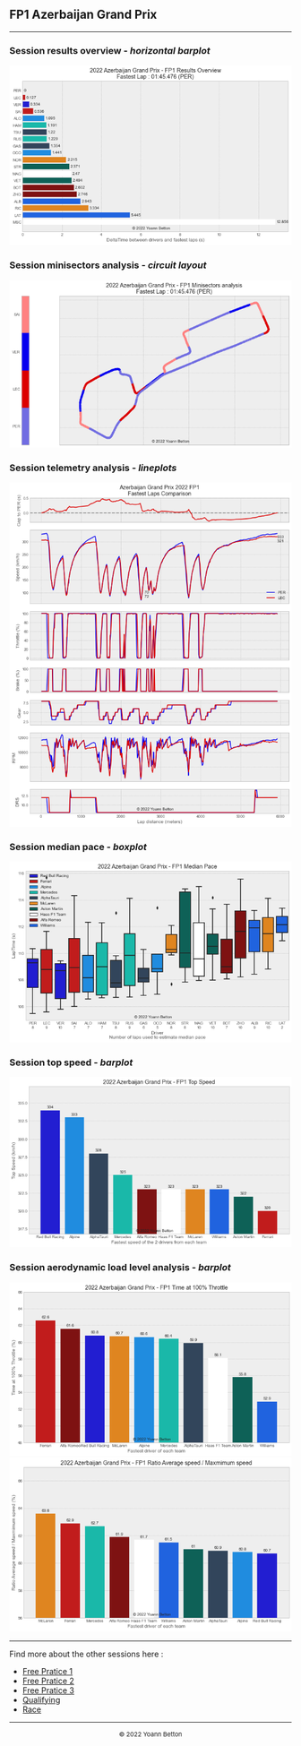 ## FP1 Azerbaijan Grand Prix

---

### Session results overview - *horizontal barplot*

<img src="/output/2022-06-12_Azerbaijan_Grand_Prix/fp1_results_overview_white.png?raw=true"/>

### Session minisectors analysis - *circuit layout*

<img src="/output/2022-06-12_Azerbaijan_Grand_Prix/fp1_minisectors_analysis_white.png?raw=true"/>

### Session telemetry analysis - *lineplots*

<img src="/output/2022-06-12_Azerbaijan_Grand_Prix/fp1_telemetry_analysis_white.png?raw=true"/>

### Session median pace - *boxplot*

<img src="/output/2022-06-12_Azerbaijan_Grand_Prix/fp1_median_pace_white.png?raw=true"/>

### Session top speed - *barplot*

<img src="/output/2022-06-12_Azerbaijan_Grand_Prix/topspeed_fp1_white.png?raw=true"/>

### Session aerodynamic load level analysis - *barplot*

<img src="/output/2022-06-12_Azerbaijan_Grand_Prix/fp1_maximum_throttle_white.png?raw=true"/>

<img src="/output/2022-06-12_Azerbaijan_Grand_Prix/fp1_speed_ratio_white.png?raw=true"/>

--- 

Find more about the other sessions here :
  - [Free Pratice 1](/page/FP1/2022-06-12_Azerbaijan_Grand_Prix)  
  - [Free Pratice 2](/page/FP2/2022-06-12_Azerbaijan_Grand_Prix) 
  - [Free Pratice 3](/page/FP3/2022-06-12_Azerbaijan_Grand_Prix)
  - [Qualifying](/page/Qualifying/2022-06-12_Azerbaijan_Grand_Prix) 
  - [Race](/page/Race/2022-06-12_Azerbaijan_Grand_Prix)

---

<div style="text-align: center">
  <p style="font-size:11px">&copy; 2022 Yoann Betton</p>
</div>

<!-- ---

<p style="font-size:11px">Page generated from <a href="https://github.com/yoannbtn/yoannbtn.github.io">github.com/yoannbtn</a>.</p> -->